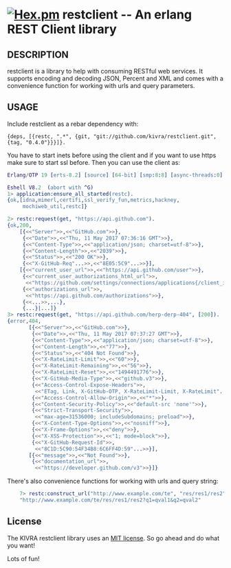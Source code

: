 [![Hex.pm](https://img.shields.io/hexpm/v/restc.svg?maxAge=2592000)](https://hex.pm/packages/restc) restclient -- An erlang REST Client library
====================================

## DESCRIPTION

restclient is a library to help with consuming RESTful web services. It supports
encoding and decoding JSON, Percent and XML and comes with a convenience
function for working with urls and query parameters.

## USAGE

Include restclient as a rebar dependency with:

	{deps, [{restc, ".*", {git, "git://github.com/kivra/restclient.git", {tag, "0.4.0"}}}]}.

You have to start inets before using the client and if you want to use https make sure to start ssl before.
Then you can use the client as:

``` erlang
Erlang/OTP 19 [erts-8.2] [source] [64-bit] [smp:8:8] [async-threads:0] [kernel-poll:false]

Eshell V8.2  (abort with ^G)
1> application:ensure_all_started(restc).
{ok,[idna,mimerl,certifi,ssl_verify_fun,metrics,hackney,
     mochiweb_util,restc]}

2> restc:request(get, "https://api.github.com").
{ok,200,
    [{<<"Server">>,<<"GitHub.com">>},
     {<<"Date">>,<<"Thu, 11 May 2017 07:36:16 GMT">>},
     {<<"Content-Type">>,<<"application/json; charset=utf-8">>},
     {<<"Content-Length">>,<<"2039">>},
     {<<"Status">>,<<"200 OK">>},
     {<<"X-GitHub-Req"...>>,<<"8E05:5C9"...>>}],
    [{<<"current_user_url">>,<<"https://api.github.com/user">>},
     {<<"current_user_authorizations_html_url">>,
      <<"https://github.com/settings/connections/applications{/client_id}">>},
     {<<"authorizations_url">>,
      <<"https://api.github.com/authorizations">>},
     {<<...>>,...},
     {...}|...]}
3> restc:request(get, "https://api.github.com/herp-derp-404", [200]).
{error,404,
       [{<<"Server">>,<<"GitHub.com">>},
        {<<"Date">>,<<"Thu, 11 May 2017 07:37:27 GMT">>},
        {<<"Content-Type">>,<<"application/json; charset=utf-8">>},
        {<<"Content-Length">>,<<"77">>},
        {<<"Status">>,<<"404 Not Found">>},
        {<<"X-RateLimit-Limit">>,<<"60">>},
        {<<"X-RateLimit-Remaining">>,<<"56">>},
        {<<"X-RateLimit-Reset">>,<<"1494491776">>},
        {<<"X-GitHub-Media-Type">>,<<"github.v3">>},
        {<<"Access-Control-Expose-Headers">>,
         <<"ETag, Link, X-GitHub-OTP, X-RateLimit-Limit, X-RateLimit"...>>},
        {<<"Access-Control-Allow-Origin">>,<<"*">>},
        {<<"Content-Security-Policy">>,<<"default-src 'none'">>},
        {<<"Strict-Transport-Security">>,
         <<"max-age=31536000; includeSubdomains; preload">>},
        {<<"X-Content-Type-Options">>,<<"nosniff">>},
        {<<"X-Frame-Options">>,<<"deny">>},
        {<<"X-XSS-Protection">>,<<"1; mode=block">>},
        {<<"X-GitHub-Request-Id">>,
         <<"8C1D:5C90:54F34B8:6C6FF4D:59"...>>}],
       [{<<"message">>,<<"Not Found">>},
        {<<"documentation_url">>,
         <<"https://developer.github.com/v3">>}]}

```

There's also convenience functions for working with urls and query string:

``` erlang
	7> restc:construct_url("http://www.example.com/te", "res/res1/res2", [{"q1", "qval1"}, {"q2", "qval2"}]).
	"http://www.example.com/te/res/res1/res2?q1=qval1&q2=qval2"
```

## License
The KIVRA restclient library uses an [MIT license](http://en.wikipedia.org/wiki/MIT_License). So go ahead and do what
you want!

Lots of fun!
